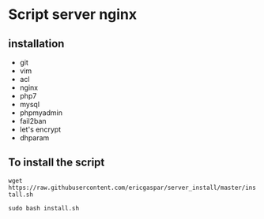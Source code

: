 # Script server nginx

## installation

- git 
- vim
- acl
- nginx
- php7
- mysql
- phpmyadmin
- fail2ban
- let's encrypt
- dhparam

## To install the script
`wget https://raw.githubusercontent.com/ericgaspar/server_install/master/install.sh`

`sudo bash install.sh`